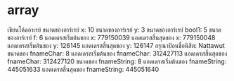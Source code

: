 # array
เขียนโค้ดอาเรย์
ขนาดของอาร์เรย์ x: 10
ขนาดของอาร์เรย์ y: 3
ขนาดของอาร์เรย์ bool1: 5
ขนาดของอาร์เรย์ f: 6
แอดเดรสเริ่มต้นของ x: 779150039
แอดเดรสสิ้นสุดของ x: 779150048
แอดเดรสเริ่มต้นของ y: 126145
แอดเดรสสิ้นสุดของ y: 126147
กรุณาป้อนชื่อนิสิต: Nattawut
ขนาดของ fnameChar: 8
แอดเดรสเริ่มต้นของ fnameChar: 312427113
แอดเดรสสิ้นสุดของ fnameChar: 312427120
ขนาดของ fnameString: 8
แอดเดรสเริ่มต้นของ fnameString: 445051633
แอดเดรสสิ้นสุดของ fnameString: 445051640
